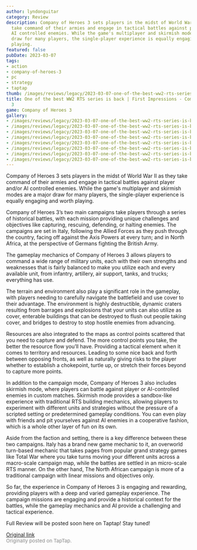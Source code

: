 ```yaml
---
author: lyndonguitar
category: Review
description: Company of Heroes 3 sets players in the midst of World War II as they
  take command of their armies and engage in tactical battles against player and/or
  AI controlled enemies. While the game's multiplayer and skirmish modes are a major
  draw for many players, the single-player experience is equally engaging and worth
  playing.
featured: false
pubDate: 2023-03-07
tags:
- action
- company-of-heroes-3
- pc
- strategy
- taptap
thumb: /images/reviews/legacy/2023-03-07-one-of-the-best-ww2-rts-series-is-back--first-impressions---company-of-heroes-3-0.avif
title: One of the best WW2 RTS series is back | First Impressions - Company of Heroes
  3
game: Company of Heroes 3
gallery:
- /images/reviews/legacy/2023-03-07-one-of-the-best-ww2-rts-series-is-back--first-impressions---company-of-heroes-3-0.avif
- /images/reviews/legacy/2023-03-07-one-of-the-best-ww2-rts-series-is-back--first-impressions---company-of-heroes-3-1.avif
- /images/reviews/legacy/2023-03-07-one-of-the-best-ww2-rts-series-is-back--first-impressions---company-of-heroes-3-2.avif
- /images/reviews/legacy/2023-03-07-one-of-the-best-ww2-rts-series-is-back--first-impressions---company-of-heroes-3-3.avif
- /images/reviews/legacy/2023-03-07-one-of-the-best-ww2-rts-series-is-back--first-impressions---company-of-heroes-3-4.avif
- /images/reviews/legacy/2023-03-07-one-of-the-best-ww2-rts-series-is-back--first-impressions---company-of-heroes-3-5.avif
- /images/reviews/legacy/2023-03-07-one-of-the-best-ww2-rts-series-is-back--first-impressions---company-of-heroes-3-6.avif
- /images/reviews/legacy/2023-03-07-one-of-the-best-ww2-rts-series-is-back--first-impressions---company-of-heroes-3-7.avif
---
```

Company of Heroes 3 sets players in the midst of World War II as they take command of their armies and engage in tactical battles against player and/or AI controlled enemies. While the game's multiplayer and skirmish modes are a major draw for many players, the single-player experience is equally engaging and worth playing.

Company of Heroes 3’s two main campaigns take players through a series of historical battles, with each mission providing unique challenges and objectives like capturing, rescuing, defending, or halting enemies. The campaigns are set in Italy, following the Allied Forces as they push through the country, facing off against the Axis Powers at every turn; and in North Africa, at the perspective of Germans fighting the British Army.

The gameplay mechanics of Company of Heroes 3 allows players to command a wide range of military units, each with their own strengths and weaknesses that is fairly balanced to make you utilize each and every available unit, from infantry, artillery, air support, tanks, and trucks; everything has use.

The terrain and environment also play a significant role in the gameplay, with players needing to carefully navigate the battlefield and use cover to their advantage. The environment is highly destructible, dynamic craters resulting from barrages and explosions that your units can also utilize as cover, enterable buildings that can be destroyed to flush out people taking cover, and bridges to destroy to stop hostile enemies from advancing.

Resources are also integrated to the maps as control points scattered that you need to capture and defend. The more control points you take, the better the resource flow you’ll have. Providing a tactical element when it comes to territory and resources. Leading to some nice back and forth between opposing fronts, as well as naturally giving risks to the player whether to establish a chokepoint, turtle up, or stretch their forces beyond to capture more points.

In addition to the campaign mode, Company of Heroes 3 also includes skirmish mode, where players can battle against player or AI-controlled enemies in custom matches. Skirmish mode provides a sandbox-like experience with traditional RTS building mechanics, allowing players to experiment with different units and strategies without the pressure of a scripted setting or predetermined gameplay conditions. You can even play with friends and pit yourselves against AI enemies in a cooperative fashion, which is a whole other layer of fun on its own.

Aside from the faction and setting, there is a key difference between these two campaigns. Italy has a brand new game mechanic to it, an overworld turn-based mechanic that takes pages from popular grand strategy games like Total War where you take turns moving your different units across a macro-scale campaign map, while the battles are settled in an micro-scale RTS manner. On the other hand, The North African campaign is more of a traditional campaign with linear missions and objectives only.

So far, the experience in Company of Heroes 3 is engaging and rewarding, providing players with a deep and varied gameplay experience. The campaign missions are engaging and provide a historical context for the battles, while the gameplay mechanics and AI provide a challenging and tactical experience.

Full Review will be posted soon here on Taptap! Stay tuned!

[Original link](https://www.taptap.io/post/4729453)<br><span style="font-size: 0.95em; color: #888;">Originally posted on TapTap.</span>